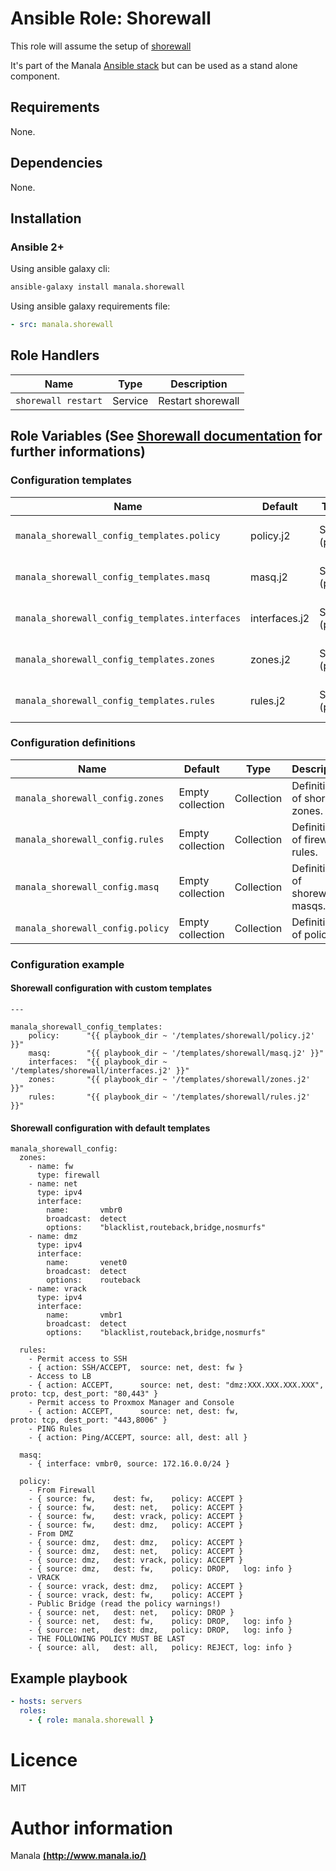 # Ansible Role: Shorewall

This role will assume the setup of [shorewall](http://shorewall.net/)

It's part of the Manala <a href="http://www.manala.io" target="_blank">Ansible stack</a> but can be used as a stand alone component.

## Requirements

None.

## Dependencies

None.

## Installation

### Ansible 2+

Using ansible galaxy cli:

```bash
ansible-galaxy install manala.shorewall
```

Using ansible galaxy requirements file:

```yaml
- src: manala.shorewall
```

## Role Handlers

|Name|Type|Description|
|----|-----------|-------|
`shorewall restart`|Service|Restart shorewall

## Role Variables (See [Shorewall documentation](http://shorewall.net/Documentation_Index.html) for further informations)

### Configuration templates

|Name|Default|Type|Description|
|----|----|-----------|-------|
`manala_shorewall_config_templates.policy`|policy.j2|String (path)|Path to policy template.
`manala_shorewall_config_templates.masq`|masq.j2|String (path)|Path to masq template.
`manala_shorewall_config_templates.interfaces`|interfaces.j2|String (path)|Path to interfaces template.
`manala_shorewall_config_templates.zones`|zones.j2|String (path)|Path to zones template.
`manala_shorewall_config_templates.rules`|rules.j2|String (path)|Path to rules template.


### Configuration definitions

|Name|Default|Type|Description|
|----|----|-----------|-------|
`manala_shorewall_config.zones`|Empty collection|Collection|Definition of shorwall zones.
`manala_shorewall_config.rules`|Empty collection|Collection|Definition of firewall rules.
`manala_shorewall_config.masq`|Empty collection|Collection|Definition of shorewall masqs.
`manala_shorewall_config.policy`|Empty collection|Collection|Definition of policy.

### Configuration example

#### Shorewall configuration with custom templates

```
---

manala_shorewall_config_templates:
    policy:      "{{ playbook_dir ~ '/templates/shorewall/policy.j2' }}"
    masq:        "{{ playbook_dir ~ '/templates/shorewall/masq.j2' }}"
    interfaces:  "{{ playbook_dir ~ '/templates/shorewall/interfaces.j2' }}"
    zones:       "{{ playbook_dir ~ '/templates/shorewall/zones.j2' }}"
    rules:       "{{ playbook_dir ~ '/templates/shorewall/rules.j2' }}"
```

#### Shorewall configuration with default templates
```
manala_shorewall_config:
  zones:
    - name: fw
      type: firewall
    - name: net
      type: ipv4
      interface:
        name:       vmbr0
        broadcast:  detect
        options:    "blacklist,routeback,bridge,nosmurfs"
    - name: dmz
      type: ipv4
      interface:
        name:       venet0
        broadcast:  detect
        options:    routeback
    - name: vrack
      type: ipv4
      interface:
        name:       vmbr1
        broadcast:  detect
        options:    "blacklist,routeback,bridge,nosmurfs"

  rules:
    - Permit access to SSH
    - { action: SSH/ACCEPT,  source: net, dest: fw }
    - Access to LB
    - { action: ACCEPT,      source: net, dest: "dmz:XXX.XXX.XXX.XXX", proto: tcp, dest_port: "80,443" }
    - Permit access to Proxmox Manager and Console
    - { action: ACCEPT,      source: net, dest: fw,                  proto: tcp, dest_port: "443,8006" }
    - PING Rules
    - { action: Ping/ACCEPT, source: all, dest: all }

  masq:
    - { interface: vmbr0, source: 172.16.0.0/24 }

  policy:
    - From Firewall
    - { source: fw,    dest: fw,    policy: ACCEPT }
    - { source: fw,    dest: net,   policy: ACCEPT }
    - { source: fw,    dest: vrack, policy: ACCEPT }
    - { source: fw,    dest: dmz,   policy: ACCEPT }
    - From DMZ
    - { source: dmz,   dest: dmz,   policy: ACCEPT }
    - { source: dmz,   dest: net,   policy: ACCEPT }
    - { source: dmz,   dest: vrack, policy: ACCEPT }
    - { source: dmz,   dest: fw,    policy: DROP,   log: info }
    - VRACK
    - { source: vrack, dest: dmz,   policy: ACCEPT }
    - { source: vrack, dest: fw,    policy: ACCEPT }
    - Public Bridge (read the policy warnings!)
    - { source: net,   dest: net,   policy: DROP }
    - { source: net,   dest: fw,    policy: DROP,   log: info }
    - { source: net,   dest: dmz,   policy: DROP,   log: info }
    - THE FOLLOWING POLICY MUST BE LAST
    - { source: all,   dest: all,   policy: REJECT, log: info }
```

## Example playbook

```yaml
- hosts: servers
  roles:
    - { role: manala.shorewall }
```

# Licence

MIT

# Author information

Manala [**(http://www.manala.io/)**](http://www.manala.io)

